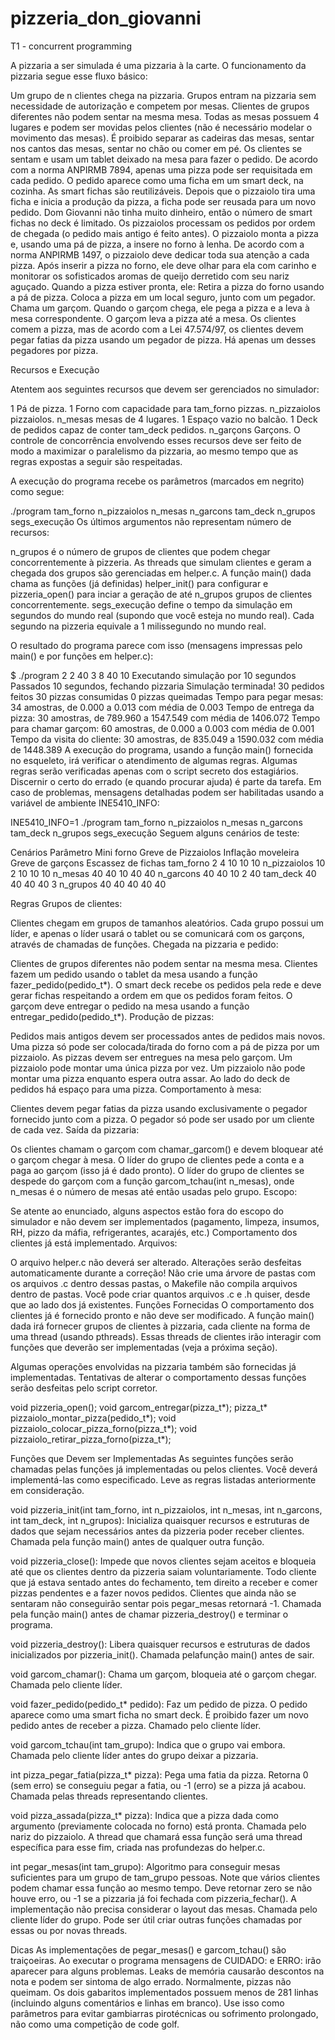 # pizzeria_don_giovanni
T1 - concurrent programming

A pizzaria a ser simulada é uma pizzaria à la carte. O funcionamento da pizzaria segue esse fluxo básico:

Um grupo de n clientes chega na pizzaria.
Grupos entram na pizzaria sem necessidade de autorização e competem por mesas.
  Clientes de grupos diferentes não podem sentar na mesma mesa.
  Todas as mesas possuem 4 lugares e podem ser movidas pelos clientes (não é necessário modelar o movimento das mesas).
  É proibido separar as cadeiras das mesas, sentar nos cantos das mesas, sentar no chão ou comer em pé.
Os clientes se sentam e usam um tablet deixado na mesa para fazer o pedido.
  De acordo com a norma ANPIRMB 7894, apenas uma pizza pode ser requisitada em cada pedido.
O pedido aparece como uma ficha em um smart deck, na cozinha.
  As smart fichas são reutilizáveis. Depois que o pizzaiolo tira uma ficha e inicia a produção da pizza, a ficha pode ser reusada para um novo pedido.
  Dom Giovanni não tinha muito dinheiro, então o número de smart fichas no deck é limitado.
Os pizzaiolos processam os pedidos por ordem de chegada (o pedido mais antigo é feito antes).
O pizzaiolo monta a pizza e, usando uma pá de pizza, a insere no forno à lenha.
De acordo com a norma ANPIRMB 1497, o pizzaiolo deve dedicar toda sua atenção a cada pizza. Após inserir a pizza no forno, ele deve olhar para ela com carinho e monitorar os sofisticados aromas de queijo derretido com seu nariz aguçado. Quando a pizza estiver pronta, ele:
  Retira a pizza do forno usando a pá de pizza.
  Coloca a pizza em um local seguro, junto com um pegador.
  Chama um garçom.
  Quando o garçom chega, ele pega a pizza e a leva à mesa correspondente.
  O garçom leva a pizza até a mesa.
Os clientes comem a pizza, mas de acordo com a Lei 47.574/97, os clientes devem pegar fatias da pizza usando um pegador de pizza.
  Há apenas um desses pegadores por pizza.
  
Recursos e Execução

Atentem aos seguintes recursos que devem ser gerenciados no simulador:

1 Pá de pizza.
1 Forno com capacidade para tam_forno pizzas.
n_pizzaiolos pizzaiolos.
n_mesas mesas de 4 lugares.
1 Espaço vazio no balcão.
1 Deck de pedidos capaz de conter tam_deck pedidos.
n_garçons Garçons.
O controle de concorrência envolvendo esses recursos deve ser feito de modo a maximizar o paralelismo da pizzaria, ao mesmo tempo que as regras expostas a seguir são respeitadas.

A execução do programa recebe os parâmetros (marcados em negrito) como segue:

./program tam_forno  n_pizzaiolos  n_mesas  n_garcons  tam_deck  n_grupos  segs_execução
Os últimos argumentos não representam número de recursos:

n_grupos é o número de grupos de clientes que podem chegar concorrentemente à pizzeria.
  As threads que simulam clientes e geram a chegada dos grupos são gerenciadas em helper.c. A função main() dada chama as funções (já definidas)  helper_init() para configurar e pizzeria_open() para inciar a geração de até n_grupos grupos de clientes concorrentemente.
segs_execução define o tempo da simulação em segundos do mundo real (supondo que você esteja no mundo real). Cada segundo na pizzeria equivale a 1 milissegundo no mundo real.

O resultado do programa parece com isso (mensagens impressas pelo main() e por funções em helper.c):

$ ./program 2 2 40 3 8 40 10
Executando simulação por 10 segundos
Passados 10 segundos, fechando pizzaria
Simulação terminada!
30 pedidos feitos
30 pizzas consumidas
0 pizzas queimadas
Tempo para pegar mesas: 34 amostras, de 0.000 a 0.013 com média de 0.003
Tempo de entrega da pizza: 30 amostras, de 789.960 a 1547.549 com média de 1406.072
Tempo para chamar garçom: 60 amostras, de 0.000 a 0.003 com média de 0.001
Tempo da visita do cliente: 30 amostras, de 835.049 a 1590.032 com média de 1448.389
A execução do programa, usando a função main() fornecida no esqueleto, irá verificar o atendimento de algumas regras. Algumas regras serão verificadas apenas com o script secreto dos estagiários. Discernir o certo do errado (e quando procurar ajuda) é parte da tarefa. Em caso de problemas, mensagens detalhadas podem ser habilitadas usando a variável de ambiente INE5410_INFO:

INE5410_INFO=1 ./program tam_forno  n_pizzaiolos  n_mesas  n_garcons  tam_deck  n_grupos  segs_execução
Seguem alguns cenários de teste:

Cenários
Parâmetro	Mini forno	Greve de Pizzaiolos	Inflação moveleira	Greve de garçons	Escassez de fichas
tam_forno	2	4	10	10	10
n_pizzaiolos	10	2	10	10	10
n_mesas	40	40	10	40	40
n_garcons	40	40	10	2	40
tam_deck	40	40	40	40	3
n_grupos	40	40	40	40	40


Regras
Grupos de clientes:

Clientes chegam em grupos de tamanhos aleatórios.
Cada grupo possui um líder, e apenas o líder usará o tablet ou se comunicará com os garçons, através de chamadas de funções.
Chegada na pizzaria e pedido:

Clientes de grupos diferentes não podem sentar na mesma mesa.
Clientes fazem um pedido usando o tablet da mesa usando a função fazer_pedido(pedido_t*).
O smart deck recebe os pedidos pela rede e deve gerar fichas respeitando a ordem em que os pedidos foram feitos.
O garçom deve entregar o pedido na mesa usando a função entregar_pedido(pedido_t*).
Produção de pizzas:

Pedidos mais antigos devem ser processados antes de pedidos mais novos.
Uma pizza só pode ser colocada/tirada do forno com a pá de pizza por um pizzaiolo.
As pizzas devem ser entregues na mesa pelo garçom.
Um pizzaiolo pode montar uma única pizza por vez.
Um pizzaiolo não pode montar uma pizza enquanto espera outra assar.
Ao lado do deck de pedidos há espaço para uma pizza.
Comportamento à mesa:

Clientes devem pegar fatias da pizza usando exclusivamente o pegador fornecido junto com a pizza.
O pegador só pode ser usado por um cliente de cada vez.
Saída da pizzaria:

Os clientes chamam o garçom com chamar_garcom() e devem bloquear até o garçom chegar à mesa.
O líder do grupo de clientes pede a conta e a paga ao garçom (isso já é dado pronto).
O líder do grupo de clientes se despede do garçom com a função garcom_tchau(int n_mesas), onde n_mesas é o número de mesas até então usadas pelo grupo.
Escopo:

Se atente ao enunciado, alguns aspectos estão fora do escopo do simulador e não devem ser implementados (pagamento, limpeza, insumos, RH, pizzo da máfia, refrigerantes, acarajés, etc.)
Comportamento dos clientes já está implementado.
Arquivos:

O arquivo helper.c não deverá ser alterado. Alterações serão desfeitas automaticamente durante a correção!
Não crie uma árvore de pastas com os arquivos .c dentro dessas pastas, o Makefile não compila arquivos dentro de pastas.
Você pode criar quantos arquivos .c e .h quiser, desde que ao lado dos já existentes.
Funções Fornecidas
O comportamento dos clientes já é fornecido pronto e não deve ser modificado. A função main() dada irá fornecer grupos de clientes à pizzaria, cada cliente na forma de uma thread (usando pthreads). Essas threads de clientes irão interagir com funções que deverão ser implementadas (veja a próxima seção).

Algumas operações envolvidas na pizzaria também são fornecidas já implementadas. Tentativas de alterar o comportamento dessas funções serão desfeitas pelo script corretor.

void pizzeria_open();
void garcom_entregar(pizza_t*);
pizza_t* pizzaiolo_montar_pizza(pedido_t*);
void pizzaiolo_colocar_pizza_forno(pizza_t*);
void pizzaiolo_retirar_pizza_forno(pizza_t*);

Funções que Devem ser Implementadas
As seguintes funções serão chamadas pelas funções já implementadas ou pelos clientes. Você deverá implementá-las como especificado. Leve as regras listadas anteriormente em consideração.

void pizzeria_init(int tam_forno, int n_pizzaiolos, int n_mesas, int n_garcons, int tam_deck, int n_grupos):
  Inicializa quaisquer recursos e estruturas de dados que sejam necessários antes da pizzeria poder receber clientes.
  Chamada pela função main() antes de qualquer outra função.
  
void pizzeria_close():
  Impede que novos clientes sejam aceitos e bloqueia até que os clientes dentro da pizzeria saiam voluntariamente.
  Todo cliente que já estava sentado antes do fechamento, tem direito a receber e comer pizzas pendentes e a fazer novos pedidos.
  Clientes que ainda não se sentaram não conseguirão sentar pois pegar_mesas retornará -1.
  Chamada pela função main() antes de chamar pizzeria_destroy() e terminar o programa.

void pizzeria_destroy():
  Libera quaisquer recursos e estruturas de dados inicializados por  pizzeria_init().
  Chamada pelafunção main() antes de sair.

void garcom_chamar():
  Chama um garçom, bloqueia até o garçom chegar.
  Chamada pelo cliente líder.

void fazer_pedido(pedido_t* pedido):
  Faz um pedido de pizza. O pedido aparece como uma smart ficha no smart deck. É proibido fazer um novo pedido antes de receber a pizza.
  Chamado pelo cliente líder.

void garcom_tchau(int tam_grupo):
  Indica que o grupo vai embora.
  Chamada pelo cliente líder antes do grupo deixar a pizzaria.

int pizza_pegar_fatia(pizza_t* pizza):
  Pega uma fatia da pizza. Retorna 0 (sem erro) se conseguiu pegar a fatia, ou -1 (erro) se a pizza já acabou.
  Chamada pelas threads representando clientes.

void pizza_assada(pizza_t* pizza):
  Indica que a pizza dada como argumento (previamente colocada no forno) está pronta.
  Chamada pelo nariz do pizzaiolo.
  A thread que chamará essa função será uma thread específica para esse fim, criada nas profundezas do helper.c.

int pegar_mesas(int tam_grupo):
  Algoritmo para conseguir mesas suficientes para um grupo de tam_grupo pessoas. Note que vários clientes podem chamar essa função ao mesmo tempo.
  Deve retornar zero se não houve erro, ou -1 se a pizzaria já foi fechada com pizzeria_fechar().
  A implementação não precisa considerar o layout das mesas.
  Chamada pelo cliente líder do grupo.
  Pode ser útil criar outras funções chamadas por essas ou por novas threads.

Dicas
  As implementações de pegar_mesas() e garcom_tchau() são traiçoeiras.
  Ao executar o programa mensagens de CUIDADO: e ERRO: irão aparecer para alguns problemas.
  Leaks de memória causarão descontos na nota e podem ser sintoma de algo errado.
  Normalmente, pizzas não queimam.
  Os dois gabaritos implementados possuem menos de 281 linhas (incluindo alguns comentários e linhas em branco).
  Use isso como parâmetros para evitar gambiarras pirotécnicas ou sofrimento prolongado, não como uma competição de code golf.
